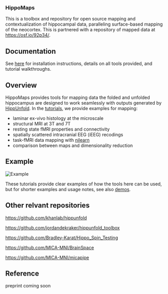 ### HippoMaps

This is a toolbox and repository for open source mapping and contextualization of hippocampal data, paralleling surface-based mapping of the neocortex. This is partnered with a repository of mapped data at https://osf.io/92p34/.

## Documentation

See [here](https://hippomaps.readthedocs.io/en/latest/) for installation instructions, details on all tools provided, and tutorial walkthroughs. 

## Overview

HippoMaps provides tools for mapping data the folded and unfolded hippocampus are designed to work seamlessly with outputs generated by [HippUnfold](https://github.com/khanlab/hippunfold). In the [tutorials](https://github.com/jordandekraker/hippomaps/tree/master/tutorials), we provide examples for mapping:
- laminar ex-vivo histology at the microscale
- structural MRI at 3T and 7T
- resting state fMRI properties and connectivity 
- spatially scattered intracranial EEG (iEEG) recodings
- task-fMRI data mapping with [nilearn](https://nilearn.github.io/stable/index.html)
- comparison between maps and dimensionality reduction

## Example

![Example](https://github.com/jordandekraker/hippomaps/blob/master/example/Plots.ipynb)


These tutorials provide clear examples of how the tools here can be used, but for shorter examples and usage notes, see also [demos](https://github.com/jordandekraker/hippomaps/tree/master/hippomaps/demos).

## Other relvant repositories

https://github.com/khanlab/hippunfold

https://github.com/jordandekraker/hippunfold_toolbox

https://github.com/Bradley-Karat/Hippo_Spin_Testing

https://github.com/MICA-MNI/BrainSpace

https://github.com/MICA-MNI/micapipe

## Reference

preprint coming soon
